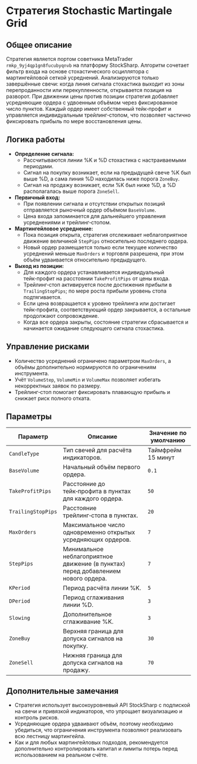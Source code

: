 # Стратегия Stochastic Martingale Grid

## Общее описание
Стратегия является портом советника MetaTrader `rmkp_9yj4qp1gn8fucubyqnvb` на платформу StockSharp. Алгоритм сочетает фильтр входа на основе стохастического осциллятора с мартингейловой сеткой усреднений. Анализируются только завершённые свечи: когда линия сигнала стохастика выходит из зоны перепроданности или перекупленности, открывается позиция на разворот. При движении цены против позиции стратегия добавляет усредняющие ордера с удвоенным объёмом через фиксированное число пунктов. Каждый ордер имеет собственный тейк‑профит и управляется индивидуальным трейлинг‑стопом, что позволяет частично фиксировать прибыль по мере восстановления цены.

## Логика работы
- **Определение сигнала:**
  - Рассчитываются линии %K и %D стохастика с настраиваемыми периодами.
  - Сигнал на покупку возникает, если на предыдущей свече %K был выше %D, а сама линия %D находилась ниже порога `ZoneBuy`.
  - Сигнал на продажу возникает, если %K был ниже %D, а %D располагалась выше порога `ZoneSell`.
- **Первичный вход:**
  - При появлении сигнала и отсутствии открытых позиций отправляется рыночный ордер объёмом `BaseVolume`.
  - Цена входа запоминается для дальнейшего управления усреднениями и трейлинг‑стопом.
- **Мартингейловое усреднение:**
  - Пока позиция открыта, стратегия отслеживает неблагоприятное движение величиной `StepPips` относительно последнего ордера.
  - Новый ордер размещается только если текущее количество усреднений меньше `MaxOrders` и торговля разрешена, при этом объём удваивается относительно предыдущего.
- **Выход из позиции:**
  - Для каждого ордера устанавливается индивидуальный тейк‑профит на расстоянии `TakeProfitPips` от цены входа.
  - Трейлинг‑стоп активируется после достижения прибыли в `TrailingStopPips`; по мере роста прибыли уровень стопа подтягивается.
  - Если цена возвращается к уровню трейлинга или достигает тейк‑профита, соответствующий ордер закрывается, а остальные продолжают сопровождение.
  - Когда все ордера закрыты, состояние стратегии сбрасывается и начинается ожидание следующего сигнала стохастика.

## Управление рисками
- Количество усреднений ограничено параметром `MaxOrders`, а объёмы дополнительно нормируются по ограничениям инструмента.
- Учёт `VolumeStep`, `VolumeMin` и `VolumeMax` позволяет избегать некорректных заявок по размеру.
- Трейлинг‑стоп помогает фиксировать плавающую прибыль и снижает риск полного отката.

## Параметры
| Параметр | Описание | Значение по умолчанию |
| --- | --- | --- |
| `CandleType` | Тип свечей для расчёта индикаторов. | Таймфрейм 15 минут |
| `BaseVolume` | Начальный объём первого ордера. | `0.1` |
| `TakeProfitPips` | Расстояние до тейк‑профита в пунктах для каждого ордера. | `50` |
| `TrailingStopPips` | Расстояние трейлинг‑стопа в пунктах. | `20` |
| `MaxOrders` | Максимальное число одновременно открытых усредняющих ордеров. | `7` |
| `StepPips` | Минимальное неблагоприятное движение (в пунктах) перед добавлением нового ордера. | `7` |
| `KPeriod` | Период расчёта линии %K. | `5` |
| `DPeriod` | Период сглаживания линии %D. | `3` |
| `Slowing` | Дополнительное сглаживание %K. | `3` |
| `ZoneBuy` | Верхняя граница для допуска сигналов на покупку. | `30` |
| `ZoneSell` | Нижняя граница для допуска сигналов на продажу. | `70` |

## Дополнительные замечания
- Стратегия использует высокоуровневый API StockSharp с подпиской на свечи и привязкой индикаторов, что упрощает визуализацию и контроль рисков.
- Усредняющие ордера удваивают объём, поэтому необходимо убедиться, что ограничения инструмента позволяют реализовать всю лестницу мартингейла.
- Как и для любых мартингейловых подходов, рекомендуется дополнительно контролировать капитал и лимиты потерь перед использованием на реальном счёте.
